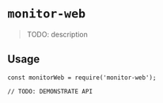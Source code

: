 # `monitor-web`

> TODO: description

## Usage

```
const monitorWeb = require('monitor-web');

// TODO: DEMONSTRATE API
```
